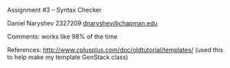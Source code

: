 Assignment #3 – Syntax Checker

Daniel Naryshev
2327209
dnaryshev@chapman.edu

Comments:
works like 98% of the time 

References:
http://www.cplusplus.com/doc/oldtutorial/templates/ (used this to help make my template GenStack class)


